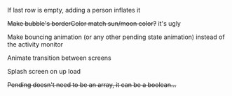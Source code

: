 If last row is empty, adding a person inflates it

~~Make bubble's borderColor match sun/moon color?~~ it's ugly

Make bouncing animation (or any other pending state animation) instead of the activity monitor

Animate transition between screens

Splash screen on up load

~~Pending doesn't need to be an array, it can be a boolean...~~

